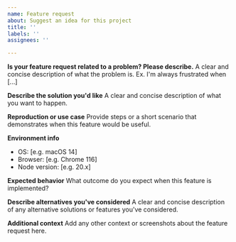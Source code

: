 ```yaml
---
name: Feature request
about: Suggest an idea for this project
title: ''
labels: ''
assignees: ''

---
```


**Is your feature request related to a problem? Please describe.**
A clear and concise description of what the problem is. Ex. I'm always frustrated when [...]

**Describe the solution you'd like**
A clear and concise description of what you want to happen.

**Reproduction or use case**
Provide steps or a short scenario that demonstrates when this feature would be useful.

**Environment info**
 - OS: [e.g. macOS 14]
 - Browser: [e.g. Chrome 116]
 - Node version: [e.g. 20.x]

**Expected behavior**
What outcome do you expect when this feature is implemented?

**Describe alternatives you've considered**
A clear and concise description of any alternative solutions or features you've considered.

**Additional context**
Add any other context or screenshots about the feature request here.
